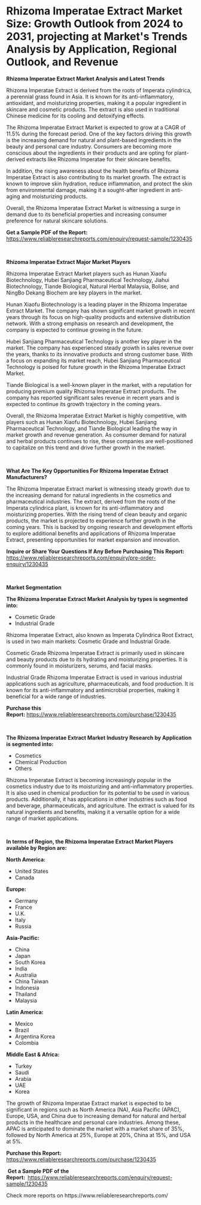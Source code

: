 <p><h1>Rhizoma Imperatae Extract Market Size: Growth Outlook from 2024 to 2031, projecting at Market's Trends Analysis by Application, Regional Outlook, and Revenue</h1></p><p><strong>Rhizoma Imperatae Extract Market Analysis and Latest Trends</strong></p>
<p><p>Rhizoma Imperatae Extract is derived from the roots of Imperata cylindrica, a perennial grass found in Asia. It is known for its anti-inflammatory, antioxidant, and moisturizing properties, making it a popular ingredient in skincare and cosmetic products. The extract is also used in traditional Chinese medicine for its cooling and detoxifying effects.</p><p>The Rhizoma Imperatae Extract Market is expected to grow at a CAGR of 11.5% during the forecast period. One of the key factors driving this growth is the increasing demand for natural and plant-based ingredients in the beauty and personal care industry. Consumers are becoming more conscious about the ingredients in their products and are opting for plant-derived extracts like Rhizoma Imperatae for their skincare benefits.</p><p>In addition, the rising awareness about the health benefits of Rhizoma Imperatae Extract is also contributing to its market growth. The extract is known to improve skin hydration, reduce inflammation, and protect the skin from environmental damage, making it a sought-after ingredient in anti-aging and moisturizing products.</p><p>Overall, the Rhizoma Imperatae Extract Market is witnessing a surge in demand due to its beneficial properties and increasing consumer preference for natural skincare solutions.</p></p>
<p><strong>Get a Sample PDF of the Report:&nbsp;</strong> <a href="https://www.reliableresearchreports.com/enquiry/request-sample/1230435">https://www.reliableresearchreports.com/enquiry/request-sample/1230435</a></p>
<p>&nbsp;</p>
<p><strong>Rhizoma Imperatae Extract Major Market Players</strong></p>
<p><p>Rhizoma Imperatae Extract Market players such as Hunan Xiaofu Biotechnology, Hubei Sanjiang Pharmaceutical Technology, Jiahui Biotechnology, Tiande Biological, Natural Herbal Malaysia, Bolise, and NingBo Dekang Biochem are key players in the market.</p><p>Hunan Xiaofu Biotechnology is a leading player in the Rhizoma Imperatae Extract Market. The company has shown significant market growth in recent years through its focus on high-quality products and extensive distribution network. With a strong emphasis on research and development, the company is expected to continue growing in the future.</p><p>Hubei Sanjiang Pharmaceutical Technology is another key player in the market. The company has experienced steady growth in sales revenue over the years, thanks to its innovative products and strong customer base. With a focus on expanding its market reach, Hubei Sanjiang Pharmaceutical Technology is poised for future growth in the Rhizoma Imperatae Extract Market.</p><p>Tiande Biological is a well-known player in the market, with a reputation for producing premium quality Rhizoma Imperatae Extract products. The company has reported significant sales revenue in recent years and is expected to continue its growth trajectory in the coming years.</p><p>Overall, the Rhizoma Imperatae Extract Market is highly competitive, with players such as Hunan Xiaofu Biotechnology, Hubei Sanjiang Pharmaceutical Technology, and Tiande Biological leading the way in market growth and revenue generation. As consumer demand for natural and herbal products continues to rise, these companies are well-positioned to capitalize on this trend and drive further growth in the market.</p></p>
<p>&nbsp;</p>
<p><strong>What Are The Key Opportunities For Rhizoma Imperatae Extract Manufacturers?</strong></p>
<p><p>The Rhizoma Imperatae Extract market is witnessing steady growth due to the increasing demand for natural ingredients in the cosmetics and pharmaceutical industries. The extract, derived from the roots of the Imperata cylindrica plant, is known for its anti-inflammatory and moisturizing properties. With the rising trend of clean beauty and organic products, the market is projected to experience further growth in the coming years. This is backed by ongoing research and development efforts to explore additional benefits and applications of Rhizoma Imperatae Extract, presenting opportunities for market expansion and innovation.</p></p>
<p><strong>Inquire or Share Your Questions If Any Before Purchasing This Report:</strong> <a href="https://www.reliableresearchreports.com/enquiry/pre-order-enquiry/1230435">https://www.reliableresearchreports.com/enquiry/pre-order-enquiry/1230435</a></p>
<p>&nbsp;</p>
<p><strong>Market Segmentation</strong></p>
<p><strong>The Rhizoma Imperatae Extract Market Analysis by types is segmented into:</strong></p>
<p><ul><li>Cosmetic Grade</li><li>Industrial Grade</li></ul></p>
<p><p>Rhizoma Imperatae Extract, also known as Imperata Cylindrica Root Extract, is used in two main markets: Cosmetic Grade and Industrial Grade. </p><p>Cosmetic Grade Rhizoma Imperatae Extract is primarily used in skincare and beauty products due to its hydrating and moisturizing properties. It is commonly found in moisturizers, serums, and facial masks.</p><p>Industrial Grade Rhizoma Imperatae Extract is used in various industrial applications such as agriculture, pharmaceuticals, and food production. It is known for its anti-inflammatory and antimicrobial properties, making it beneficial for a wide range of industries.</p></p>
<p><strong>Purchase this Report:&nbsp;</strong><a href="https://www.reliableresearchreports.com/purchase/1230435">https://www.reliableresearchreports.com/purchase/1230435</a></p>
<p>&nbsp;</p>
<p><strong>The Rhizoma Imperatae Extract Market Industry Research by Application is segmented into:</strong></p>
<p><ul><li>Cosmetics</li><li>Chemical Production</li><li>Others</li></ul></p>
<p><p>Rhizoma Imperatae Extract is becoming increasingly popular in the cosmetics industry due to its moisturizing and anti-inflammatory properties. It is also used in chemical production for its potential to be used in various products. Additionally, it has applications in other industries such as food and beverage, pharmaceuticals, and agriculture. The extract is valued for its natural ingredients and benefits, making it a versatile option for a wide range of market applications.</p></p>
<p>&nbsp;</p>
<p><strong>In terms of Region, the Rhizoma Imperatae Extract Market Players available by Region are:</strong></p>
<p>
    <p> <strong> North America: </strong>
        <ul>
            <li>United States</li>
            <li>Canada</li>
        </ul>
        </p> 
    <p> <strong> Europe: </strong>
        <ul>
            <li>Germany</li>
            <li>France</li>
            <li>U.K.</li>
            <li>Italy</li>
            <li>Russia</li>
        </ul>
        </p> 
    <p> <strong> Asia-Pacific: </strong>
        <ul>
            <li>China</li>
            <li>Japan</li>
            <li>South Korea</li>
            <li>India</li>
            <li>Australia</li>
            <li>China Taiwan</li>
            <li>Indonesia</li>
            <li>Thailand</li>
            <li>Malaysia</li>
        </ul>
        </p> 
    <p> <strong> Latin America: </strong>
        <ul>
            <li>Mexico</li>
            <li>Brazil</li>
            <li>Argentina Korea</li>
            <li>Colombia</li>
        </ul>
        </p> 
    <p> <strong> Middle East & Africa: </strong>
        <ul>
            <li>Turkey</li>
            <li>Saudi</li>
            <li>Arabia</li>
            <li>UAE</li>
            <li>Korea</li>
        </ul>
    </p>
    </p>
<p><p>The growth of Rhizoma Imperatae Extract market is expected to be significant in regions such as North America (NA), Asia Pacific (APAC), Europe, USA, and China due to increasing demand for natural and herbal products in the healthcare and personal care industries. Among these, APAC is anticipated to dominate the market with a market share of 35%, followed by North America at 25%, Europe at 20%, China at 15%, and USA at 5%.</p></p>
<p><strong>Purchase this Report: </strong><a href="https://www.reliableresearchreports.com/purchase/1230435">https://www.reliableresearchreports.com/purchase/1230435</a></p>
<p>&nbsp;<strong>Get a Sample PDF of the Report:&nbsp;&nbsp;</strong><a href="https://www.reliableresearchreports.com/enquiry/request-sample/1230435">https://www.reliableresearchreports.com/enquiry/request-sample/1230435</a></p>
<p><strong></strong></p>
<p>Check more reports on https://www.reliableresearchreports.com/</p>